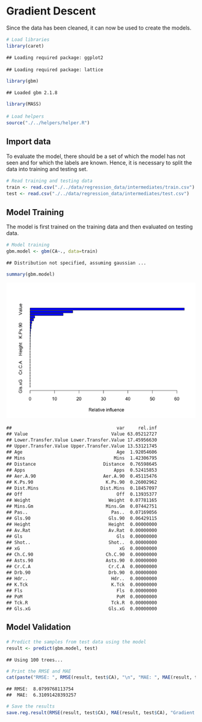 # Gradient Descent

Since the data has been cleaned, it can now be used to create the
models.

``` r
# Load libraries
library(caret)
```

    ## Loading required package: ggplot2

    ## Loading required package: lattice

``` r
library(gbm)
```

    ## Loaded gbm 2.1.8

``` r
library(MASS)

# Load helpers
source("./../helpers/helper.R")
```

## Import data

To evaluate the model, there should be a set of which the model has not
seen and for which the labels are known. Hence, it is necessary to split
the data into training and testing set.

``` r
# Read training and testing data
train <- read.csv("./../data/regression_data/intermediates/train.csv")
test <- read.csv("./../data/regression_data/intermediates/test.csv")
```

## Model Training

The model is first trained on the training data and then evaluated on
testing data.

``` r
# Model training
gbm.model <- gbm(CA~., data=train)
```

    ## Distribution not specified, assuming gaussian ...

``` r
summary(gbm.model)
```

![](reg_gradient_descent_files/figure-gfm/unnamed-chunk-4-1.png)<!-- -->

    ##                                       var     rel.inf
    ## Value                               Value 63.05212727
    ## Lower.Transfer.Value Lower.Transfer.Value 17.45956630
    ## Upper.Transfer.Value Upper.Transfer.Value 13.53121745
    ## Age                                   Age  1.92054606
    ## Mins                                 Mins  1.42306795
    ## Distance                         Distance  0.76598645
    ## Apps                                 Apps  0.52415853
    ## Aer.A.90                         Aer.A.90  0.45115476
    ## K.Ps.90                           K.Ps.90  0.26002962
    ## Dist.Mins                       Dist.Mins  0.18457097
    ## Off                                   Off  0.13935377
    ## Weight                             Weight  0.07781165
    ## Mins.Gm                           Mins.Gm  0.07442751
    ## Pas..                               Pas..  0.07169056
    ## Gls.90                             Gls.90  0.06429115
    ## Height                             Height  0.00000000
    ## Av.Rat                             Av.Rat  0.00000000
    ## Gls                                   Gls  0.00000000
    ## Shot..                             Shot..  0.00000000
    ## xG                                     xG  0.00000000
    ## Ch.C.90                           Ch.C.90  0.00000000
    ## Asts.90                           Asts.90  0.00000000
    ## Cr.C.A                             Cr.C.A  0.00000000
    ## Drb.90                             Drb.90  0.00000000
    ## Hdr..                               Hdr..  0.00000000
    ## K.Tck                               K.Tck  0.00000000
    ## Fls                                   Fls  0.00000000
    ## PoM                                   PoM  0.00000000
    ## Tck.R                               Tck.R  0.00000000
    ## Gls.xG                             Gls.xG  0.00000000

## Model Validation

``` r
# Predict the samples from test data using the model
result <- predict(gbm.model, test)
```

    ## Using 100 trees...

``` r
# Print the RMSE and MAE
cat(paste("RMSE: ", RMSE(result, test$CA), "\n", "MAE: ", MAE(result, test$CA)))
```

    ## RMSE:  8.0799768113754 
    ##  MAE:  6.31091428393257

``` r
# Save the results
save.reg.result(RMSE(result, test$CA), MAE(result, test$CA), "Gradient Descent Regression")
```
